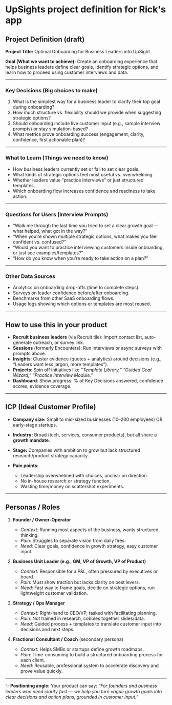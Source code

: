 # UpSights project definition for Rick's app

## Project Definition (draft)

**Project Title:** Optimal Onboarding for Business Leaders into UpSight

**Goal (What we want to achieve):**
Create an onboarding experience that helps business leaders define clear goals, identify strategic options, and learn how to proceed using customer interviews and data.

---

### Key Decisions (Big choices to make)

1. What is the simplest way for a business leader to clarify their top goal during onboarding?
2. How much structure vs. flexibility should we provide when suggesting strategic options?
3. Should onboarding include live customer input (e.g., sample interview prompts) or stay simulation-based?
4. What metrics prove onboarding success (engagement, clarity, confidence, first actionable plan)?

---

### What to Learn (Things we need to know)

* How business leaders currently set or fail to set clear goals.
* What kinds of strategic options feel most useful vs. overwhelming.
* Whether leaders value “practice interviews” or just structured templates.
* Which onboarding flow increases confidence and readiness to take action.

---

### Questions for Users (Interview Prompts)

* “Walk me through the last time you tried to set a clear growth goal — what helped, what got in the way?”
* “When you’re shown multiple strategic options, what makes you feel confident vs. confused?”
* “Would you want to practice interviewing customers inside onboarding, or just see examples/templates?”
* “How do you know when you’re ready to take action on a plan?”

---

### Other Data Sources

* Analytics on onboarding drop-offs (time to complete steps).
* Surveys on leader confidence before/after onboarding.
* Benchmarks from other SaaS onboarding flows.
* Usage logs showing which options or templates are most reused.

---

## How to use this in your product

* **Recruit business leaders** (via Recruit tile): Import contact list, auto-generate outreach, or survey link.
* **Sessions** (formerly Encounters): Run interviews or async surveys with prompts above.
* **Insights**: Cluster evidence (quotes + analytics) around decisions (e.g., “Leaders want less jargon, more templates”).
* **Projects**: Spin off initiatives like *“Template Library,”* *“Guided Goal Wizard,”* *“Practice Interview Module.”*
* **Dashboard**: Show progress: % of Key Decisions answered, confidence scores, evidence coverage.

---

## ICP (Ideal Customer Profile)

* **Company size:** Small to mid-sized businesses (10–200 employees) OR early-stage startups.
* **Industry:** Broad (tech, services, consumer products), but all share a **growth mandate**.
* **Stage:** Companies with ambition to grow but lack structured research/product strategy capacity.
* **Pain points:**

  * Leadership overwhelmed with choices, unclear on direction.
  * No in-house research or strategy function.
  * Wasting time/money on scattershot experiments.

---

## Personas / Roles

1. **Founder / Owner-Operator**

   * *Context:* Running most aspects of the business, wants structured thinking.
   * *Pain:* Struggles to separate vision from daily fires.
   * *Need:* Clear goals, confidence in growth strategy, easy customer input.

2. **Business Unit Leader (e.g., GM, VP of Growth, VP of Product)**

   * *Context:* Responsible for a P\&L, often pressured by executives or board.
   * *Pain:* Must show traction but lacks clarity on best levers.
   * *Need:* Fast way to frame goals, decide on strategic options, run lightweight customer validation.

3. **Strategy / Ops Manager**

   * *Context:* Right-hand to CEO/VP, tasked with facilitating planning.
   * *Pain:* Not trained in research, cobbles together slides/data.
   * *Need:* Guided process + templates to translate customer input into decisions and next steps.

4. **Fractional Consultant / Coach** (secondary persona)

   * *Context:* Helps SMBs or startups define growth roadmaps.
   * *Pain:* Time-consuming to build a structured onboarding process for each client.
   * *Need:* Reusable, professional system to accelerate discovery and prove value quickly.

---

✨ **Positioning angle:**
Your product can say: *“For founders and business leaders who need clarity fast — we help you turn vague growth goals into clear decisions and action plans, grounded in customer input.”*
